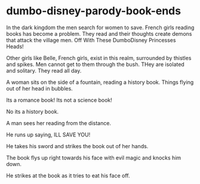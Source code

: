 # dumbo-disney-parody-book-ends
In the dark kingdom the men search for women to save. French girls reading books has become a problem. They read and their thoughts create demons that attack the village men. Off With These DumboDisney Princesses Heads!

Other girls like Belle, French girls, exist in this realm, surrounded by thistles and spikes. Men cannot get to them through the bush. THey are isolated and solitary. They read all day.

A woman sits on the side of a fountain, reading a history book. Things flying out of her head in bubbles.

Its a romance book! Its not a science book!

No its a history book.

A man sees her reading from the distance.

He runs up saying, ILL SAVE YOU!

He takes his sword and strikes the book out of her hands.

The book flys up right towards his face with evil magic and knocks him down.

He strikes at the book as it tries to eat his face off.

